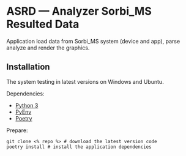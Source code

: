 # ASRD — Analyzer Sorbi_MS Resulted Data

Application load data from Sorbi_MS system (device and app),
parse analyze and render the graphics.

## Installation

The system testing in latest versions on Windows and Ubuntu.

Dependencies:
- [Python 3](https://www.python.org/)
- [PyEnv](https://github.com/pyenv/pyenv)
- [Poetry](https://github.com/python-poetry/poetry)

Prepare:
```shell
git clone <% repo %> # download the latest version code
poetry install # install the application dependencies
```


